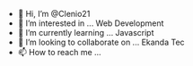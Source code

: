 - 👋 Hi, I’m @Clenio21
- 👀 I’m interested in ... Web Development
- 🌱 I’m currently learning ... Javascript
- 💞️ I’m looking to collaborate on ... Ekanda Tec
- 📫 How to reach me ...

<!---
Clenio21/Clenio21 is a ✨ special ✨ repository because its `README.md` (this file) appears on your GitHub profile.
You can click the Preview link to take a look at your changes.
--->
